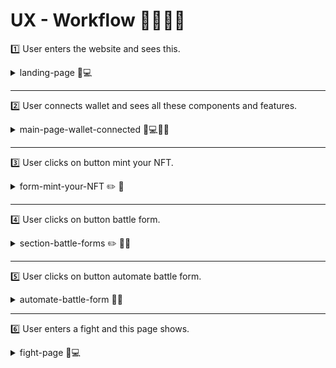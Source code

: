 # UX - Workflow 🍷🌊🦭🌊

1️⃣ User enters the website and sees this.

<details> <summary> landing-page 🐒💻 </summary>

<img src="../../repo-images/ux-images/landing-page.png"/>

</details>

---

2️⃣ User connects wallet and sees all these components and features.

<details> <summary> main-page-wallet-connected 💸💻👛🦊 </summary>

<img src="../../repo-images/ux-images/main-page.png"/>

</details>

---

3️⃣ User clicks on button mint your NFT.

<details> <summary> form-mint-your-NFT ✏️ 📃 </summary>

<img src="../../repo-images/ux-images/form-mint-your-nft.png"/>

</details>

---

4️⃣ User clicks on button battle form.

<details> <summary> section-battle-forms ✏️ 📃🥊 </summary>

<img src="../../repo-images/ux-images/section-battle-forms.png"/>

</details>

---

5️⃣ User clicks on button automate battle form.

<details> <summary> automate-battle-form 🤖🥊 </summary>

<img src="../../repo-images/ux-images/automate-battle-form.png"/>

</details>

---

6️⃣ User enters a fight and this page shows.

<details> <summary> fight-page 👊💻 </summary>

<img src="../../repo-images/ux-images/battle-page.png"/>

</details>
